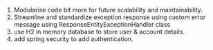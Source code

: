 1.	Modularise code bit more for future scalability and maintainability.
2.	Streamline and standardize exception response using custom error message using ResponseEntityExceptionHandler class
3.  use H2 in memory database to store user & account details.
4.  add spring security to add authentication.

